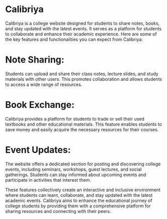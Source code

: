 # Calibriya

Calibriya is a college website designed for students to share notes, books, and stay updated with the latest events. It serves as a platform for students to collaborate and enhance their academic experience. Here are some of the key features and functionalities you can expect from Calibriya:

# Note Sharing:
Students can upload and share their class notes, lecture slides, and study materials with other users. This promotes collaboration and allows students to access a wide range of resources.

# Book Exchange:
Calibriya provides a platform for students to trade or sell their used textbooks and other educational materials. This feature enables students to save money and easily acquire the necessary resources for their courses.

# Event Updates:
The website offers a dedicated section for posting and discovering college events, including seminars, workshops, guest lectures, and social gatherings. Students can stay informed about upcoming events and participate in activities that interest them.

These features collectively create an interactive and inclusive environment where students can learn, collaborate, and stay updated with the latest academic events. Calibriya aims to enhance the educational journey of college students by providing them with a comprehensive platform for sharing resources and connecting with their peers.
